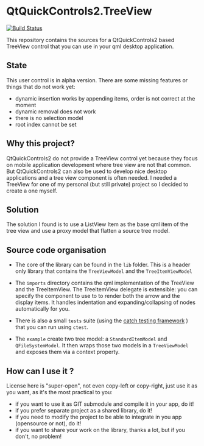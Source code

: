 # QtQuickControls2.TreeView
[![Build Status](https://travis-ci.org/ColinDuquesnoy/QtQuickControls2.TreeView.svg?branch=master)](https://travis-ci.org/ColinDuquesnoy/QtQuickControls2.TreeView)

This repository contains the sources for a QtQuickControls2 based TreeView control that you can use in your qml desktop application.

## State

This user control is in alpha version. There are some missing features or things that do not work yet:

- dynamic insertion works by appending items, order is not correct at the moment
- dynamic removal does not work
- there is no selection model
- root index cannot be set

## Why this project?

QtQuickControls2 do not provide a TreeView control yet because they focus on mobile application development where 
tree view are not that common. But QtQuickControls2 can also be used to develop nice desktop applications and a tree view
component is often needed. I needed a TreeView for one of my personal (but still private) project so I decided to 
create a one myself.

## Solution

The solution I found is to use a ListView Item as the base qml item of the tree view and use a proxy model that 
flatten a source tree model. 

## Source code organisation

* The core of the library can be found in the ``lib`` folder. This is a header only library that contains the ``TreeViewModel`` 
and the ``TreeItemViewModel``

* The ``imports`` directory contains the qml implementation of the TreeView and the TreeItemView. 
The TreeItemView delegate is extensible: you can specify the component to use to to render both the arrow and the display items. 
It handles indentation and expanding/collapsing of nodes automatically for you.

* There is also a small ``tests`` suite (using the [catch testing framework](https://github.com/philsquared/Catch) ) that you can run using ``ctest``.

* The ``example`` create two tree model: a ``StandardItemModel`` and ``QFileSystemModel``. It then wraps those two models in a 
``TreeViewModel``  and exposes them via a context property.


## How can I use it ?

License here is "super-open", not even copy-left or copy-right, just use it as you want, as it's the most practical to you:

- if you want to use it as GIT submodule and compile it in your app, do it!
- if you prefer separate project as a shared library, do it!
- if you need to modify the project to be able to integrate in you app (opensource or not), do it!
- if you want to share your work on the library, thanks a lot, but if you don't, no problem!

